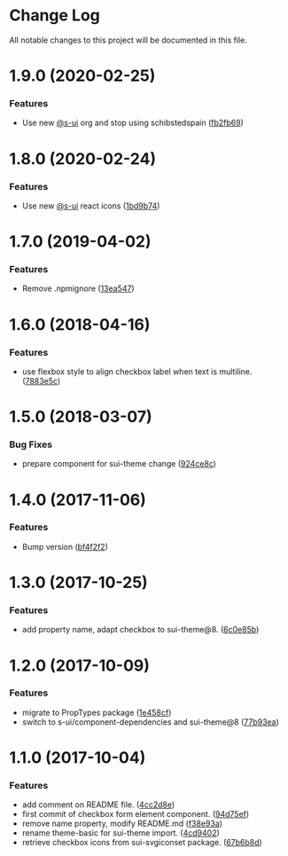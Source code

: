 # Change Log

All notable changes to this project will be documented in this file.

# 1.9.0 (2020-02-25)


### Features

* Use new [@s-ui](https://github.com/s-ui) org and stop using schibstedspain ([fb2fb69](https://github.com/SUI-Components/schibsted-spain-components/commit/fb2fb6997f2b1c815e99417b72da7e9ba2fb193d))



# 1.8.0 (2020-02-24)


### Features

* Use new [@s-ui](https://github.com/s-ui) react icons ([1bd9b74](https://github.com/SUI-Components/schibsted-spain-components/commit/1bd9b7427c7c5ba17394a4fcbc0ad70985ea2e51))



# 1.7.0 (2019-04-02)


### Features

* Remove .npmignore ([13ea547](https://github.com/SUI-Components/schibsted-spain-components/commit/13ea5475e2376375ade5df1d0ae6c2d31a66dd87))



# 1.6.0 (2018-04-16)


### Features

* use flexbox style to align checkbox label when text is multiline. ([7883e5c](https://github.com/SUI-Components/schibsted-spain-components/commit/7883e5cb3b9e5ab4afa416ec9e1465460d25168e))



# 1.5.0 (2018-03-07)


### Bug Fixes

* prepare component for sui-theme change ([924ce8c](https://github.com/SUI-Components/schibsted-spain-components/commit/924ce8cb00b11adbdb4b8e328e87edd54523ecc2))



# 1.4.0 (2017-11-06)


### Features

* Bump version ([bf4f2f2](https://github.com/SUI-Components/schibsted-spain-components/commit/bf4f2f23e0c23ed18c3f932bf8ff64d489e0f553))



# 1.3.0 (2017-10-25)


### Features

* add property name, adapt checkbox to sui-theme@8. ([6c0e85b](https://github.com/SUI-Components/schibsted-spain-components/commit/6c0e85b5468a307d17970f0245fa39e453ffad23))



# 1.2.0 (2017-10-09)


### Features

* migrate to PropTypes package ([1e458cf](https://github.com/SUI-Components/schibsted-spain-components/commit/1e458cfaf0a34d1c7d8d28a1dba92b8430e23872))
* switch to s-ui/component-dependencies and sui-theme@8 ([77b93ea](https://github.com/SUI-Components/schibsted-spain-components/commit/77b93ea5c00723bd365614726a50035ca32739f9))



# 1.1.0 (2017-10-04)


### Features

* add comment on README file. ([4cc2d8e](https://github.com/SUI-Components/schibsted-spain-components/commit/4cc2d8ec70b55224efe7de9ca3842f3b9078fd57))
* first commit of checkbox form element component. ([94d75ef](https://github.com/SUI-Components/schibsted-spain-components/commit/94d75ef001587fcadb4bd5079092f32c24029dcf))
* remove name property, modify README.md ([f38e93a](https://github.com/SUI-Components/schibsted-spain-components/commit/f38e93a5bf5c18db794ade8d9841d6a917c11060))
* rename theme-basic for sui-theme import. ([4cd9402](https://github.com/SUI-Components/schibsted-spain-components/commit/4cd94027e759cb9349b1da2dcc5bede415069dd6))
* retrieve checkbox icons from sui-svgiconset package. ([67b6b8d](https://github.com/SUI-Components/schibsted-spain-components/commit/67b6b8deb091029f0de8380f4d886a8cbe9d1b73))



